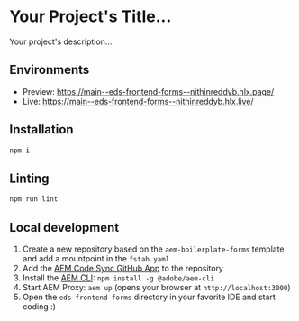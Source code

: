 # Your Project's Title...
Your project's description...

## Environments
- Preview: https://main--eds-frontend-forms--nithinreddyb.hlx.page/
- Live: https://main--eds-frontend-forms--nithinreddyb.hlx.live/

## Installation

```sh
npm i
```

## Linting

```sh
npm run lint
```

## Local development

1. Create a new repository based on the `aem-boilerplate-forms` template and add a mountpoint in the `fstab.yaml`
1. Add the [AEM Code Sync GitHub App](https://github.com/apps/aem-code-sync) to the repository
1. Install the [AEM CLI](https://github.com/adobe/helix-cli): `npm install -g @adobe/aem-cli`
1. Start AEM Proxy: `aem up` (opens your browser at `http://localhost:3000`)
1. Open the `eds-frontend-forms` directory in your favorite IDE and start coding :)
